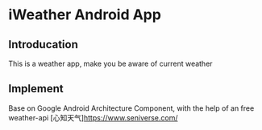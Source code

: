 # iWeather Android App
## Introducation 
This is a weather app, make you be aware of current weather
## Implement
Base on Google Android Architecture Component, with the help of an free weather-api [心知天气]https://www.seniverse.com/

